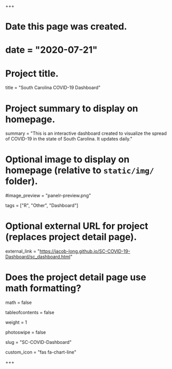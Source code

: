 +++
# Date this page was created.
# date = "2020-07-21"

# Project title.
title = "South Carolina COVID-19 Dashboard"

# Project summary to display on homepage.
summary = "This is an interactive dashboard created to visualize the spread of COVID-19 in the state of South Carolina. It updates daily."

# Optional image to display on homepage (relative to `static/img/` folder).
#image_preview = "panelr-preview.png"

tags = ["R", "Other", "Dashboard"]

# Optional external URL for project (replaces project detail page).
external_link = "https://jacob-long.github.io/SC-COVID-19-Dashboard/sc_dashboard.html"

# Does the project detail page use math formatting?
math = false

tableofcontents = false

weight = 1

photoswipe = false

slug = "SC-COVID-Dashboard"

custom_icon = "fas fa-chart-line"

+++